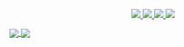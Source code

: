 <!--
**crashdump/crashdump** is a ✨ _special_ ✨ repository because its `README.md` (this file) appears on your GitHub profile.

Here are some ideas to get you started:

- 🔭 I’m currently working on ...
- 🌱 I’m currently learning ...
- 👯 I’m looking to collaborate on ...
- 🤔 I’m looking for help with ...
- 💬 Ask me about ...
- 📫 How to reach me: ...
- 😄 Pronouns: ...
- ⚡ Fun fact: ...
-->

<p align="center">
  <a href="https://twitter.com/_cdfr">
    <img src="https://img.shields.io/twitter/follow/_cdfr?style=for-the-badge&label=%40cdfr&logo=twitter&logoColor=00AEFF&labelColor=black&color=1f6feb">
  </a>
  <a href="https://www.linkedin.com/in/apujol/">
    <img src="https://img.shields.io/badge/-adrien%20pujol-blue?style=for-the-badge&logo=Linkedin&logoColor=00AEFF&labelColor=black&color=black">
  </a>
  <a href="mailto:ap@cdfr.net">
    <img src="https://img.shields.io/badge/ap@cdfr.net-0078D4?style=for-the-badge&logo=Minutemailer&logoColor=00AEFF&labelColor=black&color=black">
  </a>
  <a href="https://keybase.io/adrienp">
    <img src="https://img.shields.io/keybase/pgp/adrienp?style=for-the-badge&logoColor=00AEFF&labelColor=black&color=1f6feb">
  </a>
</p>

<a href="https://github.com/crashdump">
  <img align="center" src="https://github-readme-stats.vercel.app/api?username=crashdump&count_private=true&show_icons=true&theme=chartreuse-dark&title_color=1f6feb" />
</a>
<a href="https://github.com/crashdump">
  <img align="center" src="https://github-readme-stats.vercel.app/api/top-langs/?username=crashdump&layout=compact&theme=chartreuse-dark&langs_count=8&title_color=1f6feb" />
</a>
